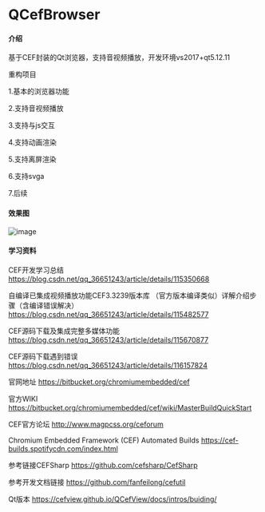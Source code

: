 # QCefBrowser

#### 介绍
基于CEF封装的Qt浏览器，支持音视频播放，开发环境vs2017+qt5.12.11

重构项目

1.基本的浏览器功能

2.支持音视频播放

3.支持与js交互

4.支持动画渲染

5.支持离屏渲染

6.支持svga

7.后续

#### 效果图
![image](https://github.com/KikyoShaw/QCefBrowser/blob/master/GIF/1.gif)

#### 学习资料
CEF开发学习总结
https://blog.csdn.net/qq_36651243/article/details/115350668

自编译已集成视频播放功能CEF3.3239版本库 （官方版本编译类似）详解介绍步骤（含编译错误解决）
https://blog.csdn.net/qq_36651243/article/details/115482577

CEF源码下载及集成完整多媒体功能
https://blog.csdn.net/qq_36651243/article/details/115670877

CEF源码下载遇到错误
https://blog.csdn.net/qq_36651243/article/details/116157824

官网地址
https://bitbucket.org/chromiumembedded/cef

官方WIKI
https://bitbucket.org/chromiumembedded/cef/wiki/MasterBuildQuickStart

CEF官方论坛
http://www.magpcss.org/ceforum

Chromium Embedded Framework (CEF) Automated Builds
https://cef-builds.spotifycdn.com/index.html

参考链接CEFSharp
https://github.com/cefsharp/CefSharp

参考开发文档链接
https://github.com/fanfeilong/cefutil

Qt版本
https://cefview.github.io/QCefView/docs/intros/buiding/








